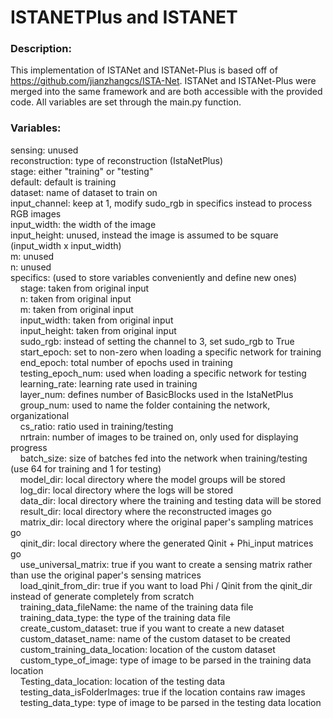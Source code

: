 # ISTANETPlus and ISTANET
### Description:
This implementation of ISTANet and ISTANet-Plus is based off of https://github.com/jianzhangcs/ISTA-Net. ISTANet and ISTANet-Plus were merged into the same framework and are both accessible with the provided code. All variables are set through the main.py function.

### Variables:
sensing: unused<br />
reconstruction: type of reconstruction (IstaNetPlus)<br />
stage: either "training" or "testing"<br />
default: default is training<br />
dataset: name of dataset to train on<br />
input_channel: keep at 1, modify sudo_rgb in specifics instead to process RGB images<br />
input_width: the width of the image<br />
input_height: unused, instead the image is assumed to be square (input_width x input_width)<br />
m: unused<br />
n: unused<br />
specifics: (used to store variables conveniently and define new ones)<br />
&nbsp;&nbsp;&nbsp;&nbsp;stage: taken from original input<br />
&nbsp;&nbsp;&nbsp;&nbsp;n: taken from original input<br />
&nbsp;&nbsp;&nbsp;&nbsp;m: taken from original input<br />
&nbsp;&nbsp;&nbsp;&nbsp;input_width: taken from original input<br />
&nbsp;&nbsp;&nbsp;&nbsp;input_height: taken from original input<br />
&nbsp;&nbsp;&nbsp;&nbsp;sudo_rgb: instead of setting the channel to 3, set sudo_rgb to True<br />
&nbsp;&nbsp;&nbsp;&nbsp;start_epoch: set to non-zero when loading a specific network for training<br />
&nbsp;&nbsp;&nbsp;&nbsp;end_epoch: total number of epochs used in training<br />
&nbsp;&nbsp;&nbsp;&nbsp;testing_epoch_num: used when loading a specific network for testing<br />
&nbsp;&nbsp;&nbsp;&nbsp;learning_rate: learning rate used in training<br />
&nbsp;&nbsp;&nbsp;&nbsp;layer_num: defines number of BasicBlocks used in the IstaNetPlus<br />
&nbsp;&nbsp;&nbsp;&nbsp;group_num: used to name the folder containing the network, organizational<br />
&nbsp;&nbsp;&nbsp;&nbsp;cs_ratio: ratio used in training/testing<br />
&nbsp;&nbsp;&nbsp;&nbsp;nrtrain: number of images to be trained on, only used for displaying progress<br />
&nbsp;&nbsp;&nbsp;&nbsp;batch_size: size of batches fed into the network when training/testing (use 64 for training and 1 for testing)<br />
&nbsp;&nbsp;&nbsp;&nbsp;model_dir: local directory where the model groups will be stored<br />
&nbsp;&nbsp;&nbsp;&nbsp;log_dir: local directory where the logs will be stored<br />
&nbsp;&nbsp;&nbsp;&nbsp;data_dir: local directory where the training and testing data will be stored <br />
&nbsp;&nbsp;&nbsp;&nbsp;result_dir: local directory where the reconstructed images go<br />
&nbsp;&nbsp;&nbsp;&nbsp;matrix_dir: local directory where the original paper's sampling matrices go<br />
&nbsp;&nbsp;&nbsp;&nbsp;qinit_dir: local directory where the generated Qinit + Phi_input matrices go<br />
&nbsp;&nbsp;&nbsp;&nbsp;use_universal_matrix: true if you want to create a sensing matrix rather than use the original paper's sensing matrices<br />
&nbsp;&nbsp;&nbsp;&nbsp;load_qinit_from_dir: true if you want to load Phi / Qinit from the qinit_dir instead of generate completely from scratch<br />
&nbsp;&nbsp;&nbsp;&nbsp;training_data_fileName: the name of the training data file<br />
&nbsp;&nbsp;&nbsp;&nbsp;training_data_type: the type of the training data file<br />
&nbsp;&nbsp;&nbsp;&nbsp;create_custom_dataset: true if you want to create a new dataset<br />
&nbsp;&nbsp;&nbsp;&nbsp;custom_dataset_name: name of the custom dataset to be created<br />
&nbsp;&nbsp;&nbsp;&nbsp;custom_training_data_location: location of the custom dataset<br />
&nbsp;&nbsp;&nbsp;&nbsp;custom_type_of_image: type of image to be parsed in the training data location<br />
&nbsp;&nbsp;&nbsp;&nbsp;Testing_data_location: location of the testing data<br />
&nbsp;&nbsp;&nbsp;&nbsp;testing_data_isFolderImages: true if the location contains raw images<br />
&nbsp;&nbsp;&nbsp;&nbsp;testing_data_type:  type of image to be parsed in the testing data location<br />
